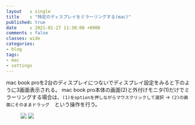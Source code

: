 ```yaml
---
layout   : single
title    : "特定のディスプレイをミラーリングする(mac)"
published: true
date     : 2021-01-27 11:30:00 +0900
comments : false
classes: wide
categories:
- blog
tags:
- mac
- settings
---
```



mac book proを2台のディスプレイにつないでディスプレイ設定をみると下のように3画面表示される。
mac book pro本体の画面(2)と外付けモニタ(1)だけでミラーリングする場合は、`(1)をoptionを押しながらマウスクリックして選択` -> `(2)の画面にそのままドラッグ`　という操作を行う。

<figure class="second">
  <img src="/assets/images/2021-01-27/s1.jpg">
  <img src="/assets/images/2021-01-27/s2.jpg">
</figure>